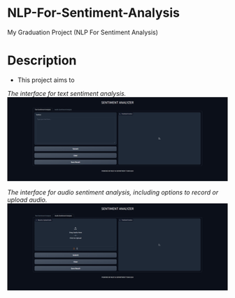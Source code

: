 # NLP-For-Sentiment-Analysis
My Graduation Project (NLP For Sentiment Analysis)


# Description

- This project aims to


*The interface for text sentiment analysis.*
![Text Sentiment Analysis Interface](https://github.com/AhmedAbozaid94/NLP-For-Sentiment-Analysis/blob/main/User%20Interface/Screenshot%202024-05-01%20232714.png)


*The interface for audio sentiment analysis, including options to record or upload audio.*
![Audio Sentiment Analysis Interface](https://github.com/AhmedAbozaid94/NLP-For-Sentiment-Analysis/blob/main/User%20Interface/Screenshot%202024-05-01%20232730.png)
